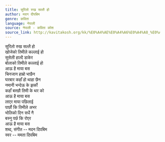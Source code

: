 ```yaml
---
title: सुरिलो रुख सल्लै हो
author: मदन दीपबिम
genre: कविता
language: नेपाली
source: नेपाली - कविता कोश
source_link: http://kavitakosh.org/kk/%E0%A4%AE%E0%A4%A6%E0%A4%A8_%E0%A4%A6%E0%A5%80%E0%A4%AA%E0%A4%AC%E0%A4%BF%E0%A4%AE
---
```


सुरिलो रुख सल्लै हो  
खोजेको तिमीले कल्लाई हो  
सुसेली हाल्दै डाकेर  
बोलाको तिमीले कल्लाई हो  
आऊ है माया बस  
चिनजान हाम्रो भाछैन  
घरबार कहाँ हो थाहा छैन  
नमानी भन्देऊ के झर्को  
कहाँ बस्छौ तिमी के थर को  
आऊ है माया बस  
लाएर माया पछिलाई  
पार्छौ कि तिमीले अभर  
भोलिको दिन सधैं नै  
बस्नु पर्छ कि रोएर  
आऊ है माया बस  
शब्द, संगीत -- मदन दिपबिम  
स्वर -- ममता दिपबिम
